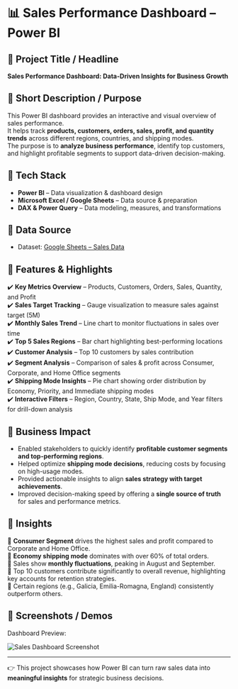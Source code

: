 # 📊 Sales Performance Dashboard – Power BI  

## 🔹 Project Title / Headline  
**Sales Performance Dashboard: Data-Driven Insights for Business Growth**

## 🔹 Short Description / Purpose  
This Power BI dashboard provides an interactive and visual overview of sales performance.  
It helps track **products, customers, orders, sales, profit, and quantity trends** across different regions, countries, and shipping modes.  
The purpose is to **analyze business performance**, identify top customers, and highlight profitable segments to support data-driven decision-making.  

## 🔹 Tech Stack  
- **Power BI** – Data visualization & dashboard design  
- **Microsoft Excel / Google Sheets** – Data source & preparation  
- **DAX & Power Query** – Data modeling, measures, and transformations  

## 🔹 Data Source  
- Dataset: [Google Sheets – Sales Data](https://docs.google.com/spreadsheets/d/1rEaHyOEFFuVUidhG2jzPN9etTyGW6_6H/edit?usp=sharing&ouid=115510075885917177939&rtpof=true&sd=true)  

## 🔹 Features & Highlights  
✔️ **Key Metrics Overview** – Products, Customers, Orders, Sales, Quantity, and Profit  
✔️ **Sales Target Tracking** – Gauge visualization to measure sales against target (5M)  
✔️ **Monthly Sales Trend** – Line chart to monitor fluctuations in sales over time  
✔️ **Top 5 Sales Regions** – Bar chart highlighting best-performing locations  
✔️ **Customer Analysis** – Top 10 customers by sales contribution  
✔️ **Segment Analysis** – Comparison of sales & profit across Consumer, Corporate, and Home Office segments  
✔️ **Shipping Mode Insights** – Pie chart showing order distribution by Economy, Priority, and Immediate shipping modes  
✔️ **Interactive Filters** – Region, Country, State, Ship Mode, and Year filters for drill-down analysis  

## 🔹 Business Impact  
- Enabled stakeholders to quickly identify **profitable customer segments and top-performing regions**.  
- Helped optimize **shipping mode decisions**, reducing costs by focusing on high-usage modes.  
- Provided actionable insights to align **sales strategy with target achievements**.  
- Improved decision-making speed by offering a **single source of truth** for sales and performance metrics.  

## 🔹 Insights  
📌 **Consumer Segment** drives the highest sales and profit compared to Corporate and Home Office.  
📌 **Economy shipping mode** dominates with over 60% of total orders.  
📌 Sales show **monthly fluctuations**, peaking in August and September.  
📌 Top 10 customers contribute significantly to overall revenue, highlighting key accounts for retention strategies.  
📌 Certain regions (e.g., Galicia, Emilia-Romagna, England) consistently outperform others.  

## 🔹 Screenshots / Demos  
Dashboard Preview:  

![Sales Dashboard Screenshot](SalesProjectSS.png)  

---

👉 This project showcases how Power BI can turn raw sales data into **meaningful insights** for strategic business decisions.  
